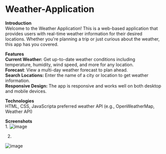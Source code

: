# Weather-Application
**Introduction** <br>
Welcome to the Weather Application! This is a web-based application that provides users with real-time weather information for their desired locations. Whether you're planning a trip or just curious about the weather, this app has you covered.

**Features** <br>
**Current Weather:** Get up-to-date weather conditions including temperature, humidity, wind speed, and more for any location.<br>
**Forecast**: View a multi-day weather forecast to plan ahead.<br>
**Search Locations:** Enter the name of a city or location to get weather information.<br>
**Responsive Design:** The app is responsive and works well on both desktop and mobile devices.<br>

**Technologies**<br>
HTML, CSS, JavaScripta
preferred weather API (e.g., OpenWeatherMap, Weather API)

**Screenshots**<br>
1.
![image](https://github.com/NitinSemwal2614/Weather-Application/assets/140317834/6679544d-d6cc-4033-8b83-e4d4db6c30b1)


2.
![image](https://github.com/NitinSemwal2614/Weather-Application/assets/140317834/ca3e1cb7-93bd-492d-8c60-80f0e35a069f)
